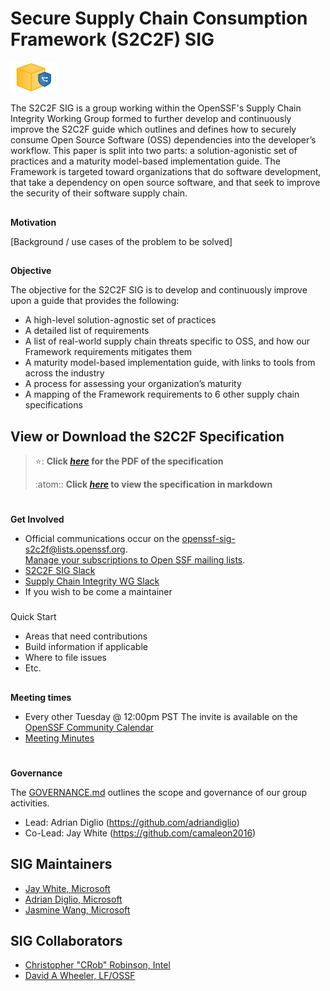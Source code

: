 # Secure Supply Chain Consumption Framework (S2C2F) SIG

<img alt="secure package icon" src="images/secure-package-icon.png" width=15%>

The S2C2F SIG is a group working within the OpenSSF's Supply Chain Integrity Working Group formed to further develop and continuously improve the S2C2F guide which outlines and defines how to securely consume Open Source Software (OSS) dependencies into the developer’s workflow. This paper is split into two parts: a solution-agonistic set of practices and a maturity model-based implementation guide. The Framework is targeted toward organizations that do software development, that take a dependency on open source software, and that seek to improve the security of their software supply chain.


## 
**Motivation**

[Background / use cases of the problem to be solved]


## 
**Objective**

The objective for the S2C2F SIG is to develop and continuously improve upon a guide that provides the following:

* A high-level solution-agnostic set of practices 
* A detailed list of requirements 
* A list of real-world supply chain threats specific to OSS, and how our Framework requirements mitigates them 
* A maturity model-based implementation guide, with links to tools from across the industry 
* A process for assessing your organization’s maturity 
* A mapping of the Framework requirements to 6 other supply chain specifications 


## 
## View or Download the S2C2F Specification

> ⭐: **Click
> _[here](./specification/Secure_Supply_Chain_Consumption_Framework_(S2C2F).pdf)_ for the PDF of the specification**
> 
> :atom:: **Click _[here](./specification/framework.md)_ to view the specification in markdown**

# 
**Get Involved**

*   Official communications occur on the [openssf-sig-s2c2f@lists.openssf.org](https://lists.openssf.org/g/openssf-sig-s2c2f).  \
[Manage your subscriptions to Open SSF mailing lists](https://lists.openssf.org/g/main/subgroups).
*   [S2C2F SIG Slack](https://openssf.slack.com/archives/C03THTH3RSM)
*   [Supply Chain Integrity WG Slack](https://openssf.slack.com/archives/C01A1MA7A1K)
*   If you wish to be come a maintainer

### 
Quick Start

*   Areas that need contributions
*   Build information if applicable
*   Where to file issues
*   Etc.

## 
**Meeting times**

*   Every other Tuesday @ 12:00pm PST The invite is available on the [OpenSSF Community Calendar](https://calendar.google.com/calendar/u/0/r?cid=czYzdm9lZmhwNWk5cGZsdGI1cTY3bmdwZXNAZ3JvdXAuY2FsZW5kYXIuZ29vZ2xlLmNvbQ)
*   [Meeting Minutes](https://docs.google.com/document/d/10Q_VOvKsGaYJoK-5yJY4868mTkYZjEo-6xV6ghYS84k/edit)

# 
**Governance**

The [GOVERNANCE.md](https://github.com/ossf/s2c2f/blob/main/governance/Governance.md) outlines the scope and governance of our group activities.


*   Lead: Adrian Diglio (https://github.com/adriandiglio)
*   Co-Lead: Jay White (https://github.com/camaleon2016)

## SIG Maintainers
- [Jay White, Microsoft](https://github.com/camaleon2016)
- [Adrian Diglio, Microsoft](https://github.com/adriandiglio)
- [Jasmine Wang, Microsoft](https://github.com/jasminewang0)


## SIG Collaborators
- [Christopher "CRob" Robinson, Intel](https://github.com/SecurityCRob)
- [David A Wheeler, LF/OSSF](https://github.com/david-a-wheeler)

